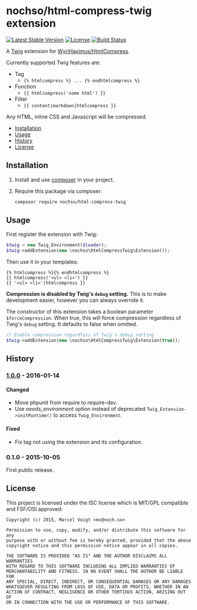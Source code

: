# nochso/html-compress-twig extension

[![Latest Stable Version](https://poser.pugx.org/nochso/html-compress-twig/v/stable)](https://packagist.org/packages/nochso/html-compress-twig)
[![License](https://poser.pugx.org/nochso/html-compress-twig/license)](LICENSE)
[![Build Status](https://travis-ci.org/nochso/html-compress-twig.svg?branch=master)](https://travis-ci.org/nochso/html-compress-twig)

A [Twig](http://twig.sensiolabs.org/) extension for [WyriHaximus/HtmlCompress](https://github.com/WyriHaximus/HtmlCompress).

Currently supported Twig features are:

* Tag
    * `{% htmlcompress %} ... {% endhtmlcompress %}`
* Function
    * `{{ htmlcompress('some html') }}`
* Filter
    * `{{ content|markdown|htmlcompress }}`

Any HTML, inline CSS and Javascript will be compressed.

* [Installation](#installation)
* [Usage](#usage)
* [History](#history)
* [License](#license)

## Installation

1. Install and use [composer](https://getcomposer.org/doc/00-intro.md) in your project.
2. Require this package via composer:

    ```sh
    composer require nochso/html-compress-twig
    ```

## Usage

First register the extension with Twig:

```php
$twig = new Twig_Environment($loader);
$twig->addExtension(new \nochso\HtmlCompressTwig\Extension());
```

Then use it in your templates:

```
{% htmlcompress %}{% endhtmlcompress %}
{{ htmlcompress('<ul> <li>') }}
{{ '<ul> <li>'|htmlcompress }}
```

**Compression is disabled by Twig's `debug` setting.** This is to make development easier, however you can always
override it.

The constructor of this extension takes a boolean parameter `$forceCompression`. When true, this will force compression
 regardless of Twig's `debug` setting. It defaults to false when omitted.

```php
// Enable compression regardless of Twig's debug setting
$twig->addExtension(new \nochso\HtmlCompressTwig\Extension(true));
```

## History

### [1.0.0] - 2016-01-14
#### Changed
- Move phpunit from require to require-dev.
- Use *needs_environment* option instead of deprecated `Twig_Extension->initRuntime()` to access `Twig_Environment`.

#### Fixed
- Fix tag not using the extension and its configuration.

### 0.1.0 - 2015-10-05
First public release.

[1.0.0]: https://github.com/nochso/html-compress-twig/compare/0.1...1.0.0

## License
This project is licensed under the ISC license which is MIT/GPL compatible and FSF/OSI approved:

```
Copyright (c) 2015, Marcel Voigt <mv@noch.so>

Permission to use, copy, modify, and/or distribute this software for any
purpose with or without fee is hereby granted, provided that the above
copyright notice and this permission notice appear in all copies.

THE SOFTWARE IS PROVIDED "AS IS" AND THE AUTHOR DISCLAIMS ALL WARRANTIES
WITH REGARD TO THIS SOFTWARE INCLUDING ALL IMPLIED WARRANTIES OF
MERCHANTABILITY AND FITNESS. IN NO EVENT SHALL THE AUTHOR BE LIABLE FOR
ANY SPECIAL, DIRECT, INDIRECT, OR CONSEQUENTIAL DAMAGES OR ANY DAMAGES
WHATSOEVER RESULTING FROM LOSS OF USE, DATA OR PROFITS, WHETHER IN AN
ACTION OF CONTRACT, NEGLIGENCE OR OTHER TORTIOUS ACTION, ARISING OUT OF
OR IN CONNECTION WITH THE USE OR PERFORMANCE OF THIS SOFTWARE.
```

